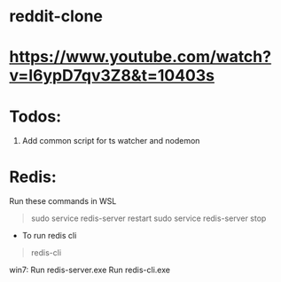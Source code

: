 # reddit-clone

# https://www.youtube.com/watch?v=I6ypD7qv3Z8&t=10403s

# Todos:

1. Add common script for ts watcher and nodemon


# Redis:
Run these commands in WSL
> sudo service redis-server restart
> sudo service redis-server stop
  - To run redis cli
  > redis-cli 

win7:
Run redis-server.exe
Run redis-cli.exe